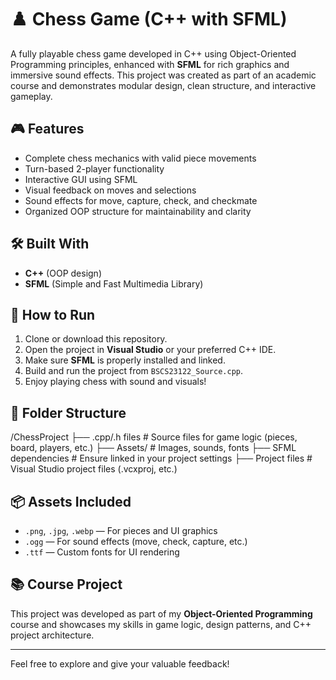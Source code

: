 # ♟️ Chess Game (C++ with SFML)

A fully playable chess game developed in C++ using Object-Oriented Programming principles, enhanced with **SFML** for rich graphics and immersive sound effects. This project was created as part of an academic course and demonstrates modular design, clean structure, and interactive gameplay.

## 🎮 Features
- Complete chess mechanics with valid piece movements
- Turn-based 2-player functionality
- Interactive GUI using SFML
- Visual feedback on moves and selections
- Sound effects for move, capture, check, and checkmate
- Organized OOP structure for maintainability and clarity

## 🛠️ Built With
- **C++** (OOP design)
- **SFML** (Simple and Fast Multimedia Library)

## 🚀 How to Run
1. Clone or download this repository.
2. Open the project in **Visual Studio** or your preferred C++ IDE.
3. Make sure **SFML** is properly installed and linked.
4. Build and run the project from `BSCS23122_Source.cpp`.
5. Enjoy playing chess with sound and visuals!

## 📁 Folder Structure
/ChessProject ├── .cpp/.h files # Source files for game logic (pieces, board, players, etc.) ├── Assets/ # Images, sounds, fonts ├── SFML dependencies # Ensure linked in your project settings ├── Project files # Visual Studio project files (.vcxproj, etc.)


## 📦 Assets Included
- `.png`, `.jpg`, `.webp` — For pieces and UI graphics
- `.ogg` — For sound effects (move, check, capture, etc.)
- `.ttf` — Custom fonts for UI rendering

## 📚 Course Project
This project was developed as part of my **Object-Oriented Programming** course and showcases my skills in game logic, design patterns, and C++ project architecture.

---

Feel free to explore and give your valuable feedback!

